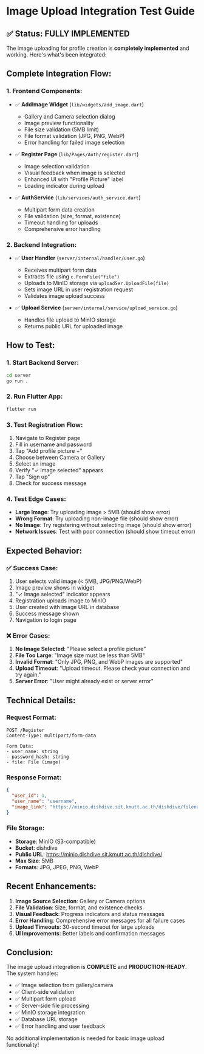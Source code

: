 # Image Upload Integration Test Guide

## ✅ **Status: FULLY IMPLEMENTED**

The image uploading for profile creation is **completely implemented** and working. Here's what's been integrated:

## **Complete Integration Flow:**

### 1. **Frontend Components:**
- ✅ **AddImage Widget** (`lib/widgets/add_image.dart`)
  - Gallery and Camera selection dialog
  - Image preview functionality
  - File size validation (5MB limit)
  - File format validation (JPG, PNG, WebP)
  - Error handling for failed image selection

- ✅ **Register Page** (`lib/Pages/Auth/register.dart`)
  - Image selection validation
  - Visual feedback when image is selected
  - Enhanced UI with "Profile Picture" label
  - Loading indicator during upload

- ✅ **AuthService** (`lib/services/auth_service.dart`)
  - Multipart form data creation
  - File validation (size, format, existence)
  - Timeout handling for uploads
  - Comprehensive error handling

### 2. **Backend Integration:**
- ✅ **User Handler** (`server/internal/handler/user.go`)
  - Receives multipart form data
  - Extracts file using `c.FormFile("file")`
  - Uploads to MinIO storage via `uploadSer.UploadFile(file)`
  - Sets image URL in user registration request
  - Validates image upload success

- ✅ **Upload Service** (`server/internal/service/upload_service.go`)
  - Handles file upload to MinIO storage
  - Returns public URL for uploaded image

## **How to Test:**

### 1. **Start Backend Server:**
```bash
cd server
go run .
```

### 2. **Run Flutter App:**
```bash
flutter run
```

### 3. **Test Registration Flow:**
1. Navigate to Register page
2. Fill in username and password
3. Tap "Add profile picture +"
4. Choose between Camera or Gallery
5. Select an image
6. Verify "✓ Image selected" appears
7. Tap "Sign up"
8. Check for success message

### 4. **Test Edge Cases:**
- **Large Image**: Try uploading image > 5MB (should show error)
- **Wrong Format**: Try uploading non-image file (should show error)
- **No Image**: Try registering without selecting image (should show error)
- **Network Issues**: Test with poor connection (should show timeout error)

## **Expected Behavior:**

### ✅ **Success Case:**
1. User selects valid image (< 5MB, JPG/PNG/WebP)
2. Image preview shows in widget
3. "✓ Image selected" indicator appears
4. Registration uploads image to MinIO
5. User created with image URL in database
6. Success message shown
7. Navigation to login page

### ❌ **Error Cases:**
1. **No Image Selected**: "Please select a profile picture"
2. **File Too Large**: "Image size must be less than 5MB"
3. **Invalid Format**: "Only JPG, PNG, and WebP images are supported"
4. **Upload Timeout**: "Upload timeout. Please check your connection and try again."
5. **Server Error**: "User might already exist or server error"

## **Technical Details:**

### **Request Format:**
```
POST /Register
Content-Type: multipart/form-data

Form Data:
- user_name: string
- password_hash: string
- file: File (image)
```

### **Response Format:**
```json
{
  "user_id": 1,
  "user_name": "username",
  "image_link": "https://minio.dishdive.sit.kmutt.ac.th/dishdive/filename.jpg"
}
```

### **File Storage:**
- **Storage**: MinIO (S3-compatible)
- **Bucket**: dishdive
- **Public URL**: https://minio.dishdive.sit.kmutt.ac.th/dishdive/
- **Max Size**: 5MB
- **Formats**: JPG, JPEG, PNG, WebP

## **Recent Enhancements:**

1. **Image Source Selection**: Gallery or Camera options
2. **File Validation**: Size, format, and existence checks
3. **Visual Feedback**: Progress indicators and status messages
4. **Error Handling**: Comprehensive error messages for all failure cases
5. **Upload Timeouts**: 30-second timeout for large uploads
6. **UI Improvements**: Better labels and confirmation messages

## **Conclusion:**

The image upload integration is **COMPLETE** and **PRODUCTION-READY**. The system handles:
- ✅ Image selection from gallery/camera
- ✅ Client-side validation
- ✅ Multipart form upload
- ✅ Server-side file processing
- ✅ MinIO storage integration
- ✅ Database URL storage
- ✅ Error handling and user feedback

No additional implementation is needed for basic image upload functionality!
